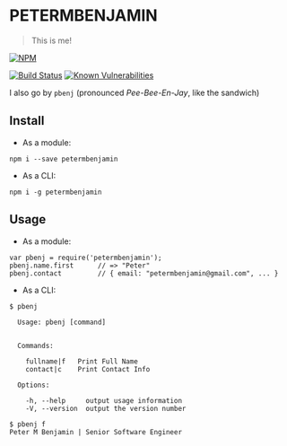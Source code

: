 # PETERMBENJAMIN
> This is me!  

[![NPM](https://nodei.co/npm/petermbenjamin.png)](https://nodei.co/npm/petermbenjamin/)

[![Build Status](https://travis-ci.org/petermbenjamin/npm-petermbenjamin.svg?branch=master)](https://travis-ci.org/petermbenjamin/npm-petermbenjamin)
[![Known Vulnerabilities](https://snyk.io/test/npm/petermbenjamin/badge.svg?style=flat-square)](https://snyk.io/test/npm/petermbenjamin)

I also go by `pbenj` (pronounced _Pee-Bee-En-Jay_, like the sandwich)

## Install
- As a module:
```
npm i --save petermbenjamin
```

- As a CLI:
```
npm i -g petermbenjamin
```

## Usage
- As a module:
```
var pbenj = require('petermbenjamin');
pbenj.name.first      // => "Peter"
pbenj.contact         // { email: "petermbenjamin@gmail.com", ... }
```

- As a CLI:
```
$ pbenj

  Usage: pbenj [command]


  Commands:

    fullname|f   Print Full Name
    contact|c    Print Contact Info

  Options:

    -h, --help     output usage information
    -V, --version  output the version number

$ pbenj f
Peter M Benjamin | Senior Software Engineer
```
